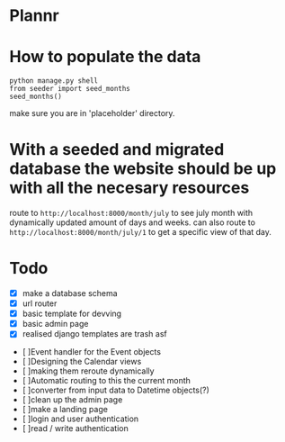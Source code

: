 # Plannr


# How to populate the data

````
python manage.py shell
from seeder import seed_months
seed_months()
````

make sure you are in 'placeholder' directory.

# With a seeded and migrated database the website should be up with all the necesary resources

route to ``http://localhost:8000/month/july`` to see july month with dynamically updated amount of days and weeks.
can also route to ``http://localhost:8000/month/july/1`` to get a specific view of that day.


# Todo

* [x] make a database schema
* [x] url router
* [x] basic template for devving
* [x] basic admin page
* [x] realised django templates are trash asf
* [ ]Event handler for the Event objects
* [ ]Designing the Calendar views
* [ ]making them reroute dynamically
* [ ]Automatic routing to this the current month
* [ ]converter from input data to Datetime objects(?)
* [ ]clean up the admin page
* [ ]make a landing page
* [ ]login and user authentication
* [ ]read / write authentication 